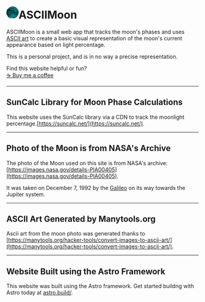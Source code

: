 ![ASCII Moon Icon](/moon-icon-for-readme.png)ASCIIMoon
===============

ASCIIMoon is a small web app that tracks the moon's phases and uses [ASCII art](https://en.wikipedia.org/wiki/ASCII_art) to create a basic visual representation of the moon's current appearance based on light percentage.

This is a personal project, and is in no way a precise representation.

Find this website helpful or fun?  
[☕️ Buy me a coffee](https://www.buymeacoffee.com/seanrooney)

* * *

SunCalc Library for Moon Phase Calculations
-------------------------------------------

This website uses the SunCalc library via a CDN to track the moonlight percentage.[https://suncalc.net/](https://suncalc.net/).

* * *

Photo of the Moon is from NASA's Archive
----------------------------------------

The photo of the Moon used on this site is from NASA's archive: [https://images.nasa.gov/details-PIA00405](https://images.nasa.gov/details-PIA00405).

It was taken on December 7, 1992 by the [Galileo](https://en.wikipedia.org/wiki/Galileo_(spacecraft)) on its way towards the Jupiter system.

* * *

ASCII Art Generated by Manytools.org
------------------------------------

Ascii art from the moon photo was generated thanks to [https://manytools.org/hacker-tools/convert-images-to-ascii-art/](https://manytools.org/hacker-tools/convert-images-to-ascii-art/).

* * *

Website Built using the Astro Framework
------------------------------------

This website was built using the Astro framework.  Get started buildng with Astro today at <a href="https://astro.build/" target="_blank" rel="noopener noreferrer">astro.build/</a>.
